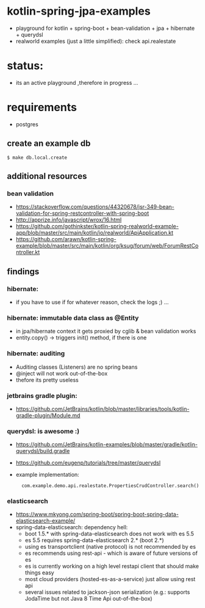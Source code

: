 # kotlin-spring-jpa-examples
- playground for kotlin + spring-boot + bean-validation + jpa + hibernate + querydsl
- realworld examples (just a little simplified): check api.realestate

# status: 
- its an active playground ,therefore in progress ...

# requirements

- postgres

## create an example db
    $ make db.local.create 
    
    
## additional resources

### bean validation

- https://stackoverflow.com/questions/44320678/jsr-349-bean-validation-for-spring-restcontroller-with-spring-boot
- http://apprize.info/javascript/wrox/16.html
- https://github.com/gothinkster/kotlin-spring-realworld-example-app/blob/master/src/main/kotlin/io/realworld/ApiApplication.kt
- https://github.com/arawn/kotlin-spring-example/blob/master/src/main/kotlin/org/ksug/forum/web/ForumRestController.kt


## findings

### hibernate: 
- if you have to use if for whatever reason, check the logs ;) ...
### hibernate: immutable data class as @Entity
- in jpa/hibernate context it gets proxied by cglib & bean validation works
- entity.copy() -> triggers init() method, if there is one
### hibernate: auditing
- Auditing classes (Listeners) are no spring beans
- @inject will not work out-of-the-box
- thefore its pretty useless
### jetbrains gradle plugin:

- https://github.com/JetBrains/kotlin/blob/master/libraries/tools/kotlin-gradle-plugin/Module.md

### querydsl: is awesome :)

- https://github.com/JetBrains/kotlin-examples/blob/master/gradle/kotlin-querydsl/build.gradle
- https://github.com/eugenp/tutorials/tree/master/querydsl
- example implementation: 

        com.example.demo.api.realestate.PropertiesCrudController.search()
    
### elasticsearch
- https://www.mkyong.com/spring-boot/spring-boot-spring-data-elasticsearch-example/
- spring-data-elasticsearch: dependency hell: 
    - boot 1.5.* with spring-data-elasticsearch does not work with es 5.5
    - es 5.5 requires spring-data-elasticsearch 2.* (boot 2.*)
    - using es transportclient (native protocol) is not recommended by es
    - es recommends using rest-api - which is aware of future versions of es
    - es is currently working on a high level restapi client that should make things easy
    - most cloud providers (hosted-es-as-a-service) just allow using rest api   
    - several issues related to jackson-json serialization (e.g.: supports JodaTime but not Java 8 Time Api out-of-the-box) 
